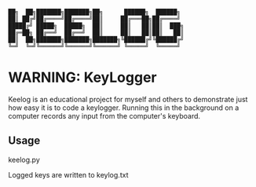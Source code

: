 ```
██╗  ██╗███████╗███████╗██╗      ██████╗  ██████╗ 
██║ ██╔╝██╔════╝██╔════╝██║     ██╔═══██╗██╔════╝ 
█████╔╝ █████╗  █████╗  ██║     ██║   ██║██║  ███╗
██╔═██╗ ██╔══╝  ██╔══╝  ██║     ██║   ██║██║   ██║
██║  ██╗███████╗███████╗███████╗╚██████╔╝╚██████╔╝
╚═╝  ╚═╝╚══════╝╚══════╝╚══════╝ ╚═════╝  ╚═════╝ 
```
# WARNING: KeyLogger
Keelog is an educational project for myself and others to demonstrate just how easy it is to code a keylogger. Running this in the background on a computer records any input from the computer's keyboard.

## Usage
keelog.py

Logged keys are written to keylog.txt
